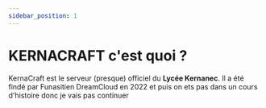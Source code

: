 ```yaml
---
sidebar_position: 1
---
```


# KERNACRAFT c'est quoi ?

KernaCraft est le serveur (presque) officiel du **Lycée Kernanec**. Il a été findé par Funasitien DreamCloud en 2022 et puis on ets pas dans un cours d'histoire donc je vais pas continuer